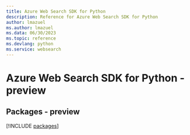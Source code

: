 ```yaml
---
title: Azure Web Search SDK for Python
description: Reference for Azure Web Search SDK for Python
author: lmazuel
ms.author: lmazuel
ms.data: 06/30/2023
ms.topic: reference
ms.devlang: python
ms.service: websearch
---
```

# Azure Web Search SDK for Python - preview
## Packages - preview
[!INCLUDE [packages](web-search-index.md)]